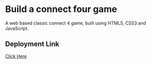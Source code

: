 # Build a connect four game

A web based classic connect 4 game, built using HTML5, CSS3 and JavaScript.

## Deployment Link
[Click Here](https://sanket-mathur.github.io/MLH-LocalHackDay-Projects/Build%20a%20connect%20four%20game/)